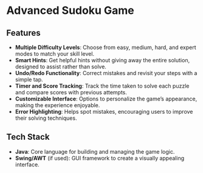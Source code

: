 <h1>Advanced Sudoku Game</h1>
<h2>Features</h2>
<ul>
  <li><strong>Multiple Difficulty Levels</strong>: Choose from easy, medium, hard, and expert modes to match your skill level.</li>
  <li><strong>Smart Hints</strong>: Get helpful hints without giving away the entire solution, designed to assist rather than solve.</li>
  <li><strong>Undo/Redo Functionality</strong>: Correct mistakes and revisit your steps with a simple tap.</li>
  <li><strong>Timer and Score Tracking</strong>: Track the time taken to solve each puzzle and compare scores with previous attempts.</li>
  <li><strong>Customizable Interface</strong>: Options to personalize the game’s appearance, making the experience enjoyable.</li>
  <li><strong>Error Highlighting</strong>: Helps spot mistakes, encouraging users to improve their solving techniques.</li>
</ul>
<h2>Tech Stack</h2>
<ul>
  <li><strong>Java</strong>: Core language for building and managing the game logic.</li>
  <li><strong>Swing/AWT</strong> (if used): GUI framework to create a visually appealing interface.</li>
</ul>


